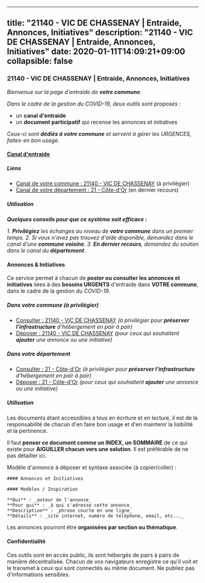 
---
title: "21140 - VIC DE CHASSENAY | Entraide, Annonces, Initiatives"
description: "21140 - VIC DE CHASSENAY | Entraide, Annonces, Initiatives"
date: 2020-01-11T14:09:21+09:00
collapsible: false
---

### 21140 - VIC DE CHASSENAY | Entraide, Annonces, Initiatives

_Bienvenue sur la page d'entraide de **votre commune**_.

_Dans le cadre de la gestion du COVID-19, deux outils sont proposés :_

- un **canal d'entraide**
- un **document participatif** qui recense les annonces et initiatives

_Ceux-ci sont **dédiés à votre commune** et servent à gérer les URGENCES, faites-en bon usage._

#### [Canal d'entraide](https://entraide.stopcoronavirus.tech/#/channel/21140_vic-de-chassenay)

##### Liens

- [Canal de votre commune : 21140 	- VIC DE CHASSENAY](https://entraide.stopcoronavirus.tech/#/channel/21140_vic-de-chassenay) (à privilégier)
- [Canal de votre département : 21 	- Côte-d'Or](https://entraide.stopcoronavirus.tech/#/channel/21_cote-dor) (en dernier recours)

##### Utilisation

_**Quelques conseils pour que ce système soit efficace :**_

_1. **Privilégiez** les échanges au niveau de **votre commune** dans un premier temps._
_2. Si vous n'avez pas trouvez d'aide disponible, demandez dans le canal d'une **commune voisine**._
_3. **En dernier recours**, demandez du soutien dans le canal du **département**._

#### Annonces & Initiatives


Ce service permet à chacun de **poster ou consulter les annonces et initiatives** liées à des **besoins
URGENTS** d'entraide dans **VOTRE commune**, dans le cadre de la gestion du _COVID-19_.

##### Dans votre commune (à privilégier)

- [Consulter : 21140 	- VIC DE CHASSENAY](https://docs.stopcoronavirus.tech/r/markdown/21140_vic-de-chassenay/4XTTMHGxsBszGewVBcobryQYRRx65JZ3nNUAxdttfa9L1FkfV) _(à privilégier pour **préserver l'infrastructure** d'hébergement en pair à pair)_
- [Déposer : 21140 	- VIC DE CHASSENAY](https://docs.stopcoronavirus.tech/w/markdown/21140_vic-de-chassenay/4XTTMHGxsBszGewVBcobryQYRRx65JZ3nNUAxdttfa9L1FkfV-K3TgUTCQwLxtVjrMnVh66pZEQs1GRRAVR3C8qqn9iJJU52sUTJJPrmsvgDVaMN11x1bTM8GgZ9wSBnW6sF36b7T4nrwQghy6mnVhQwTpAwv1oQr36Nhw1zueMbC8NWmicrHLSjxX) _(pour ceux qui souhaitent **ajouter** une annonce ou une initiative)_

##### Dans votre département

- [Consulter : 21 	- Côte-d'Or](https://docs.stopcoronavirus.tech/r/markdown/21_cote-dor/4XTTM8hZXtCmNtuAvUQu6QJqz9xmPQnUgNuMDYNfAgpgTJEnv) _(à privilégier pour **préserver l'infrastructure** d'hébergement en pair à pair)_
- [Déposer : 21 	- Côte-d'Or](https://docs.stopcoronavirus.tech/w/markdown/21_cote-dor/4XTTM8hZXtCmNtuAvUQu6QJqz9xmPQnUgNuMDYNfAgpgTJEnv-K3TgUAeCfvU7btKCTnFt82Ar1hy6SVpjko5mtz5cmP6TWwJrRZUwDdCuA26r5DKH7yPX8rEwihi6Q8mZanjKHPbdYhxDxUKDawWsAN5pqFheHA2F1nfLoQoMhZE5LiQfmbksDW42) _(pour ceux qui souhaitent **ajouter** une annonce ou une initiative)_


##### Utilisation

Les documents étant accessibles à tous en écriture et en lecture, il est de la
responsabilité de chacun d'en faire bon usage et d'en maintenir la lisibilité
et la pertinence.

Il faut **penser ce document comme un INDEX, un SOMMAIRE** de ce qui existe
pour **AIGUILLER chacun vers une solution**. Il est préférable de ne pas détailler ici.

Modèle d'annonce à déposer et syntaxe associée (à copier/coller) :

    #### Annonces et Initiatives

    #### Modèles / Inspiration

    **Qui** : _auteur de l'annonce_
    **Pour qui** : _à qui s'adresse cette annonce_
    **Description** : _phrase courte en une ligne_
    **Détails** : _site internet, numéro de téléphone, email, etc..._


Les annonces pourront être **organisées par section ou thématique**.

#### Confidentialité

Ces outils sont en accès public, ils sont hébergés de pairs à pairs de manière décentralisée.
Chacun de vos navigateurs enregistre ce qu'il voit et le transmet à ceux qui sont connectés au même document.
Ne publiez pas d'informations sensibles.
